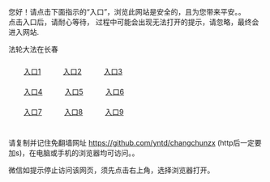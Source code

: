 您好！请点击下面指示的“入口”，浏览此网站是安全的，且为您带来平安。。 <br/>
点击入口后，请耐心等待， 过程中可能会出现无法打开的提示，请忽略，最终会进入网站. </br>

法轮大法在长春<br/>
<div style="padding:10px"><a style="margin:20px" target="_blank" href="https://dqyn8b5jph278.cloudfront.net/2Qpsp?srhbfs" id="ccLink1" rel="nofollow">入口1</a> <a target="_blank" style="margin:20px" href="https://d1cxn2342nrjws.cloudfront.net/2Qpsp?jcowjg" id="ccLink2" rel="nofollow">入口2</a> <a style="margin:20px" target="_blank" href="https://d2ftyxqxld4fam.cloudfront.net/2Qpsp?sbods" id="ccLink3" rel="nofollow">入口3</a></div>

<div style="padding:10px" ><a style="margin:20px" target="_blank" href="https://dqyn8b5jph278.cloudfront.net/2Qpsp?srhbfs" id="ccLink4" rel="nofollow">入口4</a> <a style="margin:20px" href="https://d1cxn2342nrjws.cloudfront.net/2Qpsp?jcowjg" target="_blank" id="ccLink5" rel="nofollow">入口5</a> <a style="margin:20px" href="https://d2ftyxqxld4fam.cloudfront.net/2Qpsp?sbods" target="_blank" id="ccLink6" rel="nofollow">入口6</a></div>

<div style="padding:10px"><a style="margin:20px" target="_blank" href="https://dqyn8b5jph278.cloudfront.net/2Qpsp?srhbfs" id="ccLink7" rel="nofollow">入口7</a> <a style="margin:20px" href="https://d1cxn2342nrjws.cloudfront.net/2Qpsp?jcowjg" target="_blank" id="ccLink8" rel="nofollow">入口8</a> <a style="margin:20px" target="_blank" href="https://d2ftyxqxld4fam.cloudfront.net/2Qpsp?sbods" id="ccLink9" rel="nofollow">入口9</a></div>

<br/>



请复制并记住免翻墙网址 https://github.com/yntd/changchunzx (http后一定要加s)，在电脑或手机的浏览器均可访问。。<br/>

微信如提示停止访问该网页，须先点击右上角，选择浏览器打开。
